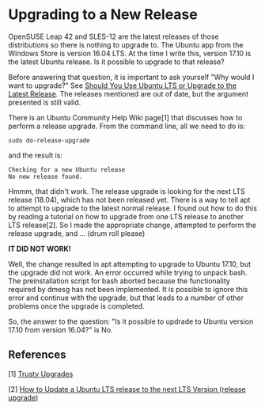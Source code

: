 # Upgrading to a New Release
OpenSUSE Leap 42 and SLES-12 are the latest releases
of those distributions so there is nothing to upgrade
to. The Ubuntu app from the Windows Store is version
16.04 LTS. At the time I write this, version 17.10
is the latest Ubuntu release. Is it possible to upgrade to that release?

Before answering that question, it is important to ask yourself "Why
would I want to upgrade?" See [Should You Use Ubuntu LTS or Upgrade to the
Latest Release](
https://www.howtogeek.com/162768/should-you-use-ubuntu-lts-or-upgrade-to-the-latest-release/).
The releases mentioned are out of date, but the argument presented is still valid.

There is an Ubuntu Community Help Wiki page[1] that discusses
how to perform a release upgrade. From the command line, all we need
to do is:
```
sudo do-release-upgrade
```

and the result is:

    Checking for a new Ubuntu release
    No new release found.

Hmmm, that didn't work. The release upgrade is looking for the next LTS release (18.04),
which has not been released yet. There is a way to tell apt to attempt to upgrade to the
latest normal release. I found out how to do this by reading a tutorial on how to upgrade
from one LTS release to another LTS release[2]. So I made the appropriate change, attempted
to perform the release upgrade, and ... (drum roll please)

**IT DID NOT WORK!**

Well, the change resulted in apt attempting to upgrade to Ubuntu 17.10, but the upgrade
did not work. An error occurred while trying to unpack bash. The preinstallation script for bash
aborted because the functionality required by dmesg has not been implemented. It is possible to 
ignore this error and continue with the upgrade, but that leads to a number of other
problems once the upgrade is completed.

So, the answer to the question: "Is it possible to updrade to Ubuntu version 17.10 from
version 16.04?" is No.


## References
[1] [Trusty Upgrades](https://help.ubuntu.com/community/TrustyUpgrades)

[2] [How to Update a Ubuntu LTS release to the next LTS Version (release upgrade)](
https://www.howtoforge.com/tutorial/ubuntu-lts-update-dist-upgrade/)